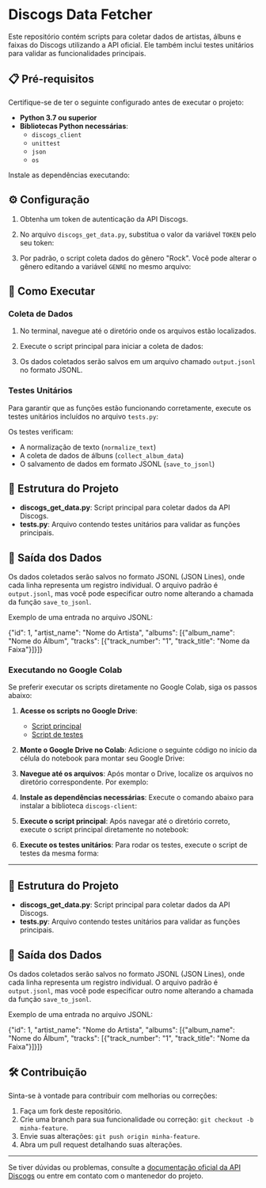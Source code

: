 # Discogs Data Fetcher

Este repositório contém scripts para coletar dados de artistas, álbuns e faixas do Discogs utilizando a API oficial. Ele também inclui testes unitários para validar as funcionalidades principais.

## 📋 Pré-requisitos

Certifique-se de ter o seguinte configurado antes de executar o projeto:

- **Python 3.7 ou superior**
- **Bibliotecas Python necessárias**:
  - `discogs_client`
  - `unittest`
  - `json`
  - `os`

Instale as dependências executando:


## ⚙️ Configuração

1. Obtenha um token de autenticação da API Discogs.
2. No arquivo `discogs_get_data.py`, substitua o valor da variável `TOKEN` pelo seu token:


3. Por padrão, o script coleta dados do gênero "Rock". Você pode alterar o gênero editando a variável `GENRE` no mesmo arquivo:


## 🚀 Como Executar

### Coleta de Dados

1. No terminal, navegue até o diretório onde os arquivos estão localizados.
2. Execute o script principal para iniciar a coleta de dados:


3. Os dados coletados serão salvos em um arquivo chamado `output.jsonl` no formato JSONL.

### Testes Unitários

Para garantir que as funções estão funcionando corretamente, execute os testes unitários incluídos no arquivo `tests.py`:


Os testes verificam:

- A normalização de texto (`normalize_text`)
- A coleta de dados de álbuns (`collect_album_data`)
- O salvamento de dados em formato JSONL (`save_to_jsonl`)

## 📂 Estrutura do Projeto

- **discogs_get_data.py**: Script principal para coletar dados da API Discogs.
- **tests.py**: Arquivo contendo testes unitários para validar as funções principais.

## 📝 Saída dos Dados

Os dados coletados serão salvos no formato JSONL (JSON Lines), onde cada linha representa um registro individual. O arquivo padrão é `output.jsonl`, mas você pode especificar outro nome alterando a chamada da função `save_to_jsonl`.

Exemplo de uma entrada no arquivo JSONL:

{"id": 1, "artist_name": "Nome do Artista", "albums": [{"album_name": "Nome do Álbum", "tracks": [{"track_number": "1", "track_title": "Nome da Faixa"}]}]}


### Executando no Google Colab

Se preferir executar os scripts diretamente no Google Colab, siga os passos abaixo:

1. **Acesse os scripts no Google Drive**:
   - [Script principal](https://drive.google.com/drive/folders/1zrGlDpWRleUcdfGxwuXhSZ_ypWH713rX?usp=sharing)
   - [Script de testes](https://drive.google.com/drive/folders/1NxVoFLBt3W_lR3uKUm5W4JiIx8XFQjsy?usp=drive_link)

2. **Monte o Google Drive no Colab**:
   Adicione o seguinte código no início da célula do notebook para montar seu Google Drive:

3. **Navegue até os arquivos**:
Após montar o Drive, localize os arquivos no diretório correspondente. Por exemplo:


4. **Instale as dependências necessárias**:
Execute o comando abaixo para instalar a biblioteca `discogs-client`:


5. **Execute o script principal**:
Após navegar até o diretório correto, execute o script principal diretamente no notebook:


6. **Execute os testes unitários**:
Para rodar os testes, execute o script de testes da mesma forma:


---

## 📂 Estrutura do Projeto

- **discogs_get_data.py**: Script principal para coletar dados da API Discogs.
- **tests.py**: Arquivo contendo testes unitários para validar as funções principais.

## 📝 Saída dos Dados

Os dados coletados serão salvos no formato JSONL (JSON Lines), onde cada linha representa um registro individual. O arquivo padrão é `output.jsonl`, mas você pode especificar outro nome alterando a chamada da função `save_to_jsonl`.

Exemplo de uma entrada no arquivo JSONL:

{"id": 1, "artist_name": "Nome do Artista", "albums": [{"album_name": "Nome do Álbum", "tracks": [{"track_number": "1", "track_title": "Nome da Faixa"}]}]}


## 🛠️ Contribuição

Sinta-se à vontade para contribuir com melhorias ou correções:

1. Faça um fork deste repositório.
2. Crie uma branch para sua funcionalidade ou correção: `git checkout -b minha-feature`.
3. Envie suas alterações: `git push origin minha-feature`.
4. Abra um pull request detalhando suas alterações.

---

Se tiver dúvidas ou problemas, consulte a [documentação oficial da API Discogs](https://www.discogs.com/developers/) ou entre em contato com o mantenedor do projeto.

